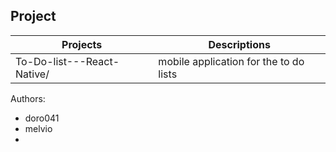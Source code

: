 
## Project

| Projects                   | Descriptions                           |
| -------------------------- | ----------------------                 |
| To-Do-list---React-Native/ | mobile application for the to do lists |



Authors:
* doro041
* melvio
* 




